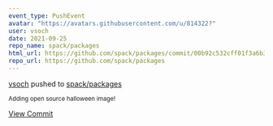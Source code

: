 ```yaml
---
event_type: PushEvent
avatar: "https://avatars.githubusercontent.com/u/814322?"
user: vsoch
date: 2021-09-25
repo_name: spack/packages
html_url: https://github.com/spack/packages/commit/00b92c532cff01f3a6b3ff3ca1f19dc842a3ff73
repo_url: https://github.com/spack/packages
---
```


<a href='https://github.com/vsoch' target='_blank'>vsoch</a> pushed to <a href='https://github.com/spack/packages' target='_blank'>spack/packages</a>

<small>Adding open source halloween image!</small>

<a href='https://github.com/spack/packages/commit/00b92c532cff01f3a6b3ff3ca1f19dc842a3ff73' target='_blank'>View Commit</a>